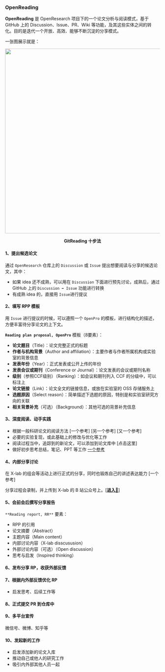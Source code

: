 ### OpenReading

**OpenReading** 是 OpenResearch 项目下的一个论文分析与阅读模式，基于 GitHub 上的 Discussion、Issue、PR、Wiki 等功能，及其这些实体之间的转化。目的是迭代一个开放、高效、能够不断沉淀的分享模式。

一张图展示就是：

<div align=center>
<img src="https://user-images.githubusercontent.com/15010826/166193928-956a0c4b-10c1-4849-a720-1011d1aef60b.png" width="600px">
</div>

**<p align="center">GitReading 十步法</p>** 

#### 1、提出候选论文

通过 `OpenResearch` 仓库上的 `Discussion` 或 `Issue` 提出想要阅读与分享的候选论文，其中：
- 如果 idea 还不成熟，可以用在 `Discussion` 下面进行预先讨论，成熟后，通过 GitHub 上的 `Discussion ➡️ Issue` 功能进行转换
- 有成熟 idea 的，直接用 `Issue`进行提议

#### 2、填写 RPP 模板

用 `Issue` 进行提议的时候，可以遵照一个 `OpenPro` 的模板，进行结构化的描述，方便丰富待分享论文的上下文。

**`Reading plan proposal, OpenPro`** 模板（8要素）：
- **论文题目**（Title）：论文完整正式的标题
- **作者与机构背景**（Author and affiliation）：主要作者与作者所属机构或实验室的背景信息
- **发表年份**（Year）：正式发表或公开上传的年份
- **发表会议或期刊**（Conference or Journal）：论文发表的会议或期刊名称
- **级别**（参照CCF级别）（Ranking）：如会议和期刊列入 CCF 的分级中，可以标注上
- **论文链接**（Link）：论文全文的链接信息，或放在实验室的 OSS 存储服务上
- **选题原因**（Select reason）：简单描述下选题的原因，特别是和实验室研究方向的关联
- **相关背景补充**（可选）（Background）：其他可选的背景补充信息

#### 3、深度阅读、动手实践
- 根据一般科研论文的阅读方法 [一个参考]  [另一个参考]  [又一个参考]
- 必要的实验复现，或此基础上的修改与优化等工作
- 阅读过程当中，追踪到的新论文，可以添加到论文库中 [点击这里]
- 做好初步思考总结，笔记、PPT 等工作 [一个参考](https://www.bilibili.com/video/BV1dg411P7De?spm_id_from=333.999.0.0)

#### 4、内部分享讨论
在 X-lab 的组会等活动上进行正式的分享，同时也锻炼自己的讲述表达能力 [一个参考]

分享过程会录制，并上传到 X-lab 的 B 站公众号上。[[**进入🎥**](https://space.bilibili.com/510793367 "B站视频")]

#### 5、会前会后撰写分享报告

`**Reading report, RR**` 要素：
- RPP 的引用
- 论文摘要（Abstract）
- 主题内容（Main content）
- 内部讨论内容（X-lab disscususion）
- 外部讨论内容（可选）（Open discussion）
- 思考与启发（Inspired thinking）

#### 6、发布分享 RP，收获外部反馈

#### 7、根据内外部反馈优化 RP
- 启发思考、后续工作等

#### 8、正式提交 PR 到仓库中

#### 9、多平台宣传
微信号、微博、知乎等

#### 10、发起新的工作
- 启发添加新的论文入库
- 推动自己或他人的研究工作
- 吸引内外部其他人员一起

